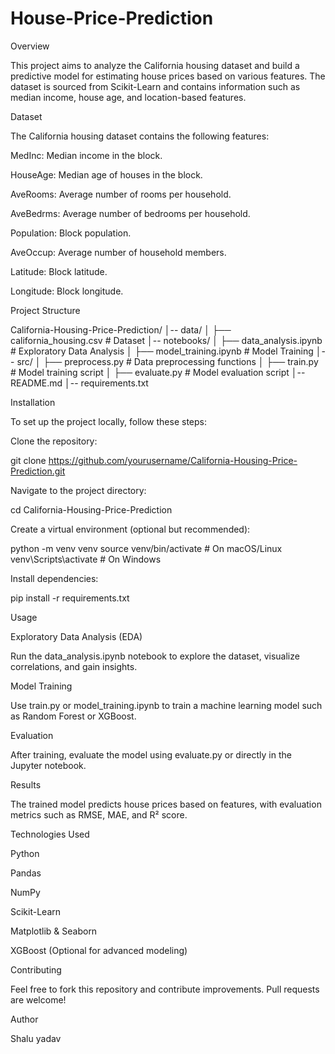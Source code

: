 # House-Price-Prediction
Overview

This project aims to analyze the California housing dataset and build a predictive model for estimating house prices based on various features. The dataset is sourced from Scikit-Learn and contains information such as median income, house age, and location-based features.

Dataset

The California housing dataset contains the following features:

MedInc: Median income in the block.

HouseAge: Median age of houses in the block.

AveRooms: Average number of rooms per household.

AveBedrms: Average number of bedrooms per household.

Population: Block population.

AveOccup: Average number of household members.

Latitude: Block latitude.

Longitude: Block longitude.

Project Structure

California-Housing-Price-Prediction/
│-- data/
│   ├── california_housing.csv  # Dataset
│-- notebooks/
│   ├── data_analysis.ipynb      # Exploratory Data Analysis
│   ├── model_training.ipynb     # Model Training
│-- src/
│   ├── preprocess.py            # Data preprocessing functions
│   ├── train.py                 # Model training script
│   ├── evaluate.py              # Model evaluation script
│-- README.md
│-- requirements.txt

Installation

To set up the project locally, follow these steps:

Clone the repository:

git clone https://github.com/yourusername/California-Housing-Price-Prediction.git

Navigate to the project directory:

cd California-Housing-Price-Prediction

Create a virtual environment (optional but recommended):

python -m venv venv
source venv/bin/activate   # On macOS/Linux
venv\Scripts\activate      # On Windows

Install dependencies:

pip install -r requirements.txt

Usage

Exploratory Data Analysis (EDA)

Run the data_analysis.ipynb notebook to explore the dataset, visualize correlations, and gain insights.

Model Training

Use train.py or model_training.ipynb to train a machine learning model such as Random Forest or XGBoost.

Evaluation

After training, evaluate the model using evaluate.py or directly in the Jupyter notebook.

Results

The trained model predicts house prices based on features, with evaluation metrics such as RMSE, MAE, and R² score.

Technologies Used

Python

Pandas

NumPy

Scikit-Learn

Matplotlib & Seaborn

XGBoost (Optional for advanced modeling)

Contributing

Feel free to fork this repository and contribute improvements. Pull requests are welcome!

Author

Shalu yadav
